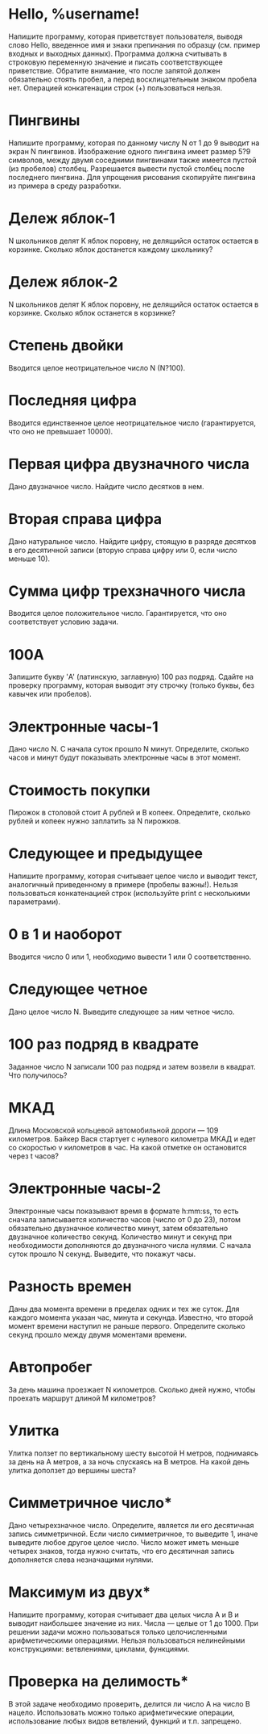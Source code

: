 # Hello, %username!

Напишите программу, которая приветствует пользователя, выводя слово Hello, введенное имя и знаки препинания по образцу (см. пример входных и выходных данных). Программа должна считывать в строковую переменную значение и писать соответствующее приветствие. Обратите внимание, что после запятой должен обязательно стоять пробел, а перед восклицательным знаком пробела нет. Операцией конкатенации строк (+) пользоваться нельзя.

# Пингвины

Напишите программу, которая по данному числу N от 1 до 9 выводит на экран N пингвинов. Изображение одного пингвина имеет размер 5?9 символов, между двумя соседними пингвинами также имеется пустой (из пробелов) столбец. Разрешается вывести пустой столбец после последнего пингвина. Для упрощения рисования скопируйте пингвина из примера в среду разработки.

# Дележ яблок-1

N школьников делят K яблок поровну, не делящийся остаток остается в корзинке. Сколько яблок достанется каждому школьнику?

# Дележ яблок-2

N школьников делят K яблок поровну, не делящийся остаток остается в корзинке. Сколько яблок останется в корзинке?

# Степень двойки

Вводится целое неотрицательное число N (N?100).

# Последняя цифра

Вводится единственное целое неотрицательное число (гарантируется, что оно не превышает 10000).

# Первая цифра двузначного числа

Дано двузначное число. Найдите число десятков в нем.

# Вторая справа цифра

Дано натуральное число. Найдите цифру, стоящую в разряде десятков в его десятичной записи (вторую справа цифру или 0, если число меньше 10).

# Сумма цифр трехзначного числа

Вводится целое положительное число. Гарантируется, что оно соответствует условию задачи.

# 100A
Запишите букву 'A' (латинскую, заглавную) 100 раз подряд. Сдайте на проверку программу, которая выводит эту строчку (только буквы, без кавычек или пробелов).

# Электронные часы-1

Дано число N. С начала суток прошло N минут. Определите, сколько часов и минут будут показывать электронные часы в этот момент.

# Стоимость покупки

Пирожок в столовой стоит A рублей и B копеек. Определите, сколько рублей и копеек нужно заплатить за N пирожков.

# Следующее и предыдущее

Напишите программу, которая считывает целое число и выводит текст, аналогичный приведенному в примере (пробелы важны!). Нельзя пользоваться конкатенацией строк (используйте print с несколькими параметрами).

# 0 в 1 и наоборот

Вводится число 0 или 1, необходимо вывести 1 или 0 соответственно.

# Следующее четное

Дано целое число N. Выведите следующее за ним четное число.

# 100 раз подряд в квадрате

Заданное число N записали 100 раз подряд и затем возвели в квадрат. Что получилось?

# МКАД

Длина Московской кольцевой автомобильной дороги — 109 километров. Байкер Вася стартует с нулевого километра МКАД и едет со скоростью v километров в час. На какой отметке он остановится через t часов?

# Электронные часы-2

Электронные часы показывают время в формате h:mm:ss, то есть сначала записывается количество часов (число от 0 до 23), потом обязательно двузначное количество минут, затем обязательно двузначное количество секунд. Количество минут и секунд при необходимости дополняются до двузначного числа нулями. С начала суток прошло N секунд. Выведите, что покажут часы.

# Разность времен

Даны два момента времени в пределах одних и тех же суток. Для каждого момента указан час, минута и секунда. Известно, что второй момент времени наступил не раньше первого. Определите сколько секунд прошло между двумя моментами времени.

# Автопробег

За день машина проезжает N километров. Сколько дней нужно, чтобы проехать маршрут длиной M километров?

# Улитка
Улитка ползет по вертикальному шесту высотой H метров, поднимаясь за день на A метров, а за ночь спускаясь на B метров. На какой день улитка доползет до вершины шеста?

# Симметричное число*

Дано четырехзначное число. Определите, является ли его десятичная запись симметричной. Если число симметричное, то выведите 1, иначе выведите любое другое целое число. Число может иметь меньше четырех знаков, тогда нужно считать, что его десятичная запись дополняется слева незначащими нулями.

# Максимум из двух*

Напишите программу, которая считывает два целых числа A и B и выводит наибольшее значение из них. Числа — целые от 1 до 1000. При решении задачи можно пользоваться только целочисленными арифметическими операциями. Нельзя пользоваться нелинейными конструкциями: ветвлениями, циклами, функциями.

# Проверка на делимость*

В этой задаче необходимо проверить, делится ли число A на число B нацело. Использовать можно только арифметические операции, использование любых видов ветвлений, функций и т.п. запрещено.
